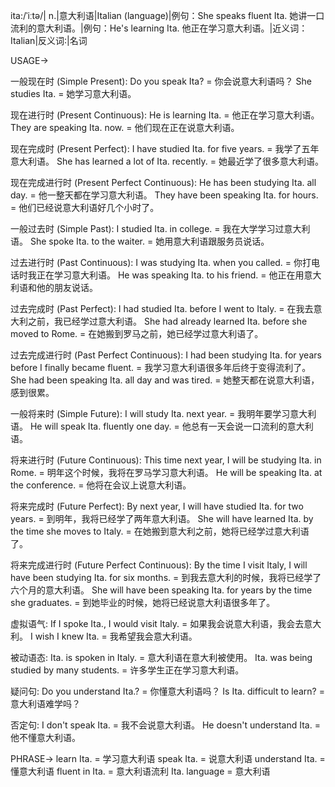 ita:/ˈiːtə/| n.|意大利语|Italian (language)|例句：She speaks fluent Ita. 她讲一口流利的意大利语。|例句：He's learning Ita. 他正在学习意大利语。|近义词：Italian|反义词:|名词

USAGE->

一般现在时 (Simple Present):
Do you speak Ita? = 你会说意大利语吗？
She studies Ita. = 她学习意大利语。

现在进行时 (Present Continuous):
He is learning Ita. = 他正在学习意大利语。
They are speaking Ita. now. = 他们现在正在说意大利语。

现在完成时 (Present Perfect):
I have studied Ita. for five years. = 我学了五年意大利语。
She has learned a lot of Ita. recently. = 她最近学了很多意大利语。

现在完成进行时 (Present Perfect Continuous):
He has been studying Ita. all day. = 他一整天都在学习意大利语。
They have been speaking Ita. for hours. = 他们已经说意大利语好几个小时了。

一般过去时 (Simple Past):
I studied Ita. in college. = 我在大学学习过意大利语。
She spoke Ita. to the waiter. = 她用意大利语跟服务员说话。

过去进行时 (Past Continuous):
I was studying Ita. when you called. = 你打电话时我正在学习意大利语。
He was speaking Ita. to his friend. = 他正在用意大利语和他的朋友说话。

过去完成时 (Past Perfect):
I had studied Ita. before I went to Italy. = 在我去意大利之前，我已经学过意大利语。
She had already learned Ita. before she moved to Rome. = 在她搬到罗马之前，她已经学过意大利语了。


过去完成进行时 (Past Perfect Continuous):
I had been studying Ita. for years before I finally became fluent. = 我学习意大利语很多年后终于变得流利了。
She had been speaking Ita. all day and was tired. = 她整天都在说意大利语，感到很累。

一般将来时 (Simple Future):
I will study Ita. next year. = 我明年要学习意大利语。
He will speak Ita. fluently one day. = 他总有一天会说一口流利的意大利语。

将来进行时 (Future Continuous):
This time next year, I will be studying Ita. in Rome. = 明年这个时候，我将在罗马学习意大利语。
He will be speaking Ita. at the conference. = 他将在会议上说意大利语。

将来完成时 (Future Perfect):
By next year, I will have studied Ita. for two years. = 到明年，我将已经学了两年意大利语。
She will have learned Ita. by the time she moves to Italy. = 在她搬到意大利之前，她将已经学过意大利语了。


将来完成进行时 (Future Perfect Continuous):
By the time I visit Italy, I will have been studying Ita. for six months. = 到我去意大利的时候，我将已经学了六个月的意大利语。
She will have been speaking Ita. for years by the time she graduates. = 到她毕业的时候，她将已经说意大利语很多年了。

虚拟语气:
If I spoke Ita., I would visit Italy. = 如果我会说意大利语，我会去意大利。
I wish I knew Ita. = 我希望我会意大利语。

被动语态:
Ita. is spoken in Italy. = 意大利语在意大利被使用。
Ita. was being studied by many students. = 许多学生正在学习意大利语。

疑问句:
Do you understand Ita.? = 你懂意大利语吗？
Is Ita. difficult to learn? = 意大利语难学吗？

否定句:
I don't speak Ita. = 我不会说意大利语。
He doesn't understand Ita. = 他不懂意大利语。


PHRASE->
learn Ita. = 学习意大利语
speak Ita. = 说意大利语
understand Ita. = 懂意大利语
fluent in Ita. = 意大利语流利
Ita. language = 意大利语
